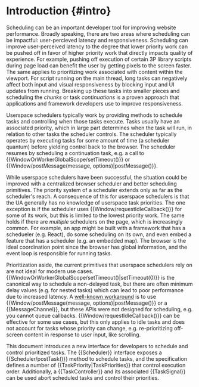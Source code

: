 Introduction {#intro}
=====================

<div class="non-normative">

Scheduling can be an important developer tool for improving website
performance. Broadly speaking, there are two areas where scheduling can be
impactful: user-percieved latency and responsiveness. Scheduling can improve
user-perceived latency to the degree that lower priority work can be pushed off
in favor of higher priority work that directly impacts quality of experience.
For example, pushing off execution of certain 3P library scripts during page
load can benefit the user by getting pixels to the screen faster. The same
applies to prioritizing work associated with content within the viewport. For
script running on the main thread, long tasks can negatively affect both input
and visual responsiveness by blocking input and UI updates from running.
Breaking up these tasks into smaller pieces and scheduling the *chunks* or task
*continuations* is a proven approach that applications and framework developers
use to improve responsiveness.

Userspace schedulers typically work by providing methods to schedule tasks and
controlling when those tasks execute. Tasks usually have an associated
priority, which in large part determines when the task will run, in relation to
other tasks the scheduler controls. The scheduler typically operates by
executing tasks for some amount of time (a scheduler quantum) before yielding
control back to the browser. The scheduler resumes by scheduling a continuation
task, e.g. a call to {{WindowOrWorkerGlobalScope/setTimeout()}} or
{{Window/postMessage(message, options)|postMessage()}}.

While userspace schedulers have been successful, the situation could be
improved with a centralized browser scheduler and better scheduling primitives.
The priority system of a scheduler extends only as far as the scheduler's
reach.  A consequence of this for userspace schedulers is that the UA generally
has no knowledge of userspace task priorities. The one exception is if the
scheduler uses {{Window/requestIdleCallback()}} for some of its work, but this
is limited to the lowest priority work. The same holds if there are *multiple*
schedulers on the page, which is increasingly common. For example, an app might
be built with a framework that has a schedueler (e.g. React), do some
scheduling on its own, and even embed a feature that has a scheduler (e.g. an
embedded map). The browser is the ideal coordination point since the browser
has global information, and the event loop is responsible for running tasks.

Prioritization aside, the current primitives that userspace schedulers rely on
are not ideal for modern use cases.
{{WindowOrWorkerGlobalScope/setTimeout()|setTimeout(0)}} is the canonical way to
schedule a non-delayed task, but there are often minimum delay values (e.g. for
nested tasks) which can lead to poor performance due to increased latency. A
[well-known workaround](https://dbaron.org/log/20100309-faster-timeouts) is to
use {{Window/postMessage(message, options)|postMessage()}} or a
{{MessageChannel}}, but these APIs were not designed for scheduling, e.g. you
cannot queue callbacks. {{Window/requestIdleCallback()}} can be effective for
some use cases, but this only applies to idle tasks and does not account for
tasks whose priority can change, e.g. re-prioritizing off-screen content in
response to user input, like scrolling.

This document introduces a new interface for developers to schedule and control
prioritized tasks.  The {{Scheduler}} interface exposes a
{{Scheduler/postTask()}} method to schedule tasks, and the specification
defines a number of {{TaskPriority|TaskPriorities}} that control execution
order.  Additionally, a {{TaskController}} and its associated {{TaskSignal}}
can be used abort scheduled tasks and control their priorities.

</div>

